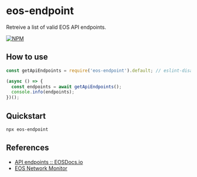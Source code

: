 # eos-endpoint

Retreive a list of valid EOS API endpoints.

[![NPM](https://nodei.co/npm/eos-endpoint.png?downloads=true&downloadRank=true)](https://nodei.co/npm/eos-endpoint/)

## How to use

```javascript
const getApiEndpoints = require('eos-endpoint').default; // eslint-disable-line import/no-unresolved

(async () => {
  const endpoints = await getApiEndpoints();
  console.info(endpoints);
})();
```

## Quickstart

```bash
npx eos-endpoint
```

## References

- [API endpoints :: EOSDocs.io](https://www.eosdocs.io/resources/apiendpoints/)
- [EOS Network Monitor](https://eosnetworkmonitor.io/)
